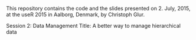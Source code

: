 This repository contains the code and the slides presented on 2. July, 2015, at the useR 2015 in Aalborg, Denmark, by Christoph Glur.

Session 2: Data Management
Title: A better way to manage hierarchical data
